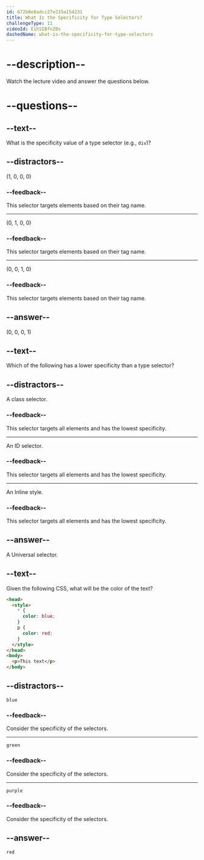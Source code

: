 ```yaml
---
id: 672b8e8adcc27e235a154231
title: What Is the Specificity for Type Selectors?
challengeType: 11
videoId: E1hSIBfnZ0s
dashedName: what-is-the-specificity-for-type-selectors
---
```


# --description--

Watch the lecture video and answer the questions below.

# --questions--

## --text--

What is the specificity value of a type selector (e.g., `div`)?

## --distractors--

(1, 0, 0, 0)

### --feedback--

This selector targets elements based on their tag name.

---

(0, 1, 0, 0)

### --feedback--

This selector targets elements based on their tag name.

---

(0, 0, 1, 0)

### --feedback--

This selector targets elements based on their tag name.

## --answer--

(0, 0, 0, 1)

## --text--

Which of the following has a lower specificity than a type selector?

## --distractors--

A class selector.

### --feedback--

This selector targets all elements and has the lowest specificity.

---

An ID selector.

### --feedback--

This selector targets all elements and has the lowest specificity.

---

An Inline style.

### --feedback--

This selector targets all elements and has the lowest specificity.

## --answer--

A Universal selector.

## --text--

Given the following CSS, what will be the color of the text?

```html
<head>
  <style>
    * {
      color: blue;
    }
    p {
      color: red;
    }
  </style>
</head>
<body>
  <p>This text</p>
</body>
```

## --distractors--

`blue`

### --feedback--

Consider the specificity of the selectors.

---

`green`

### --feedback--

Consider the specificity of the selectors.

---

`purple`

### --feedback--

Consider the specificity of the selectors.

## --answer--

`red`

